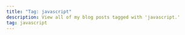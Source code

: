 ```yaml
---
title: "Tag: javascript"
description: View all of my blog posts tagged with 'javascript.'
tag: javascript
---
```

